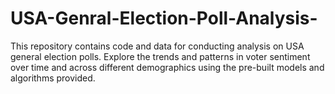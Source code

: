 # USA-Genral-Election-Poll-Analysis-
This repository contains code and data for conducting analysis on USA general election polls. Explore the trends and patterns in voter sentiment over time and across different demographics using the pre-built models and algorithms provided.
